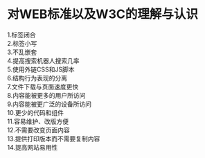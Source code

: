 # 对WEB标准以及W3C的理解与认识  
1.标签闭合  
2.标签小写  
3.不乱嵌套  
4.提高搜索机器人搜索几率  
5.使用外链CSS和JS脚本  
6.结构行为表现的分离  
7.文件下载与页面速度更快  
8.内容能被更多的用户所访问  
9.内容能被更广泛的设备所访问  
10.更少的代码和组件   
11.容易维护、改版方便  
12.不需要改变页面内容  
13.提供打印版本而不需要复制内容  
14.提高网站易用性


